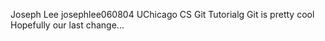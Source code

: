 Joseph Lee josephlee060804
UChicago CS Git Tutorialg
Git is pretty cool
Hopefully our last change... 